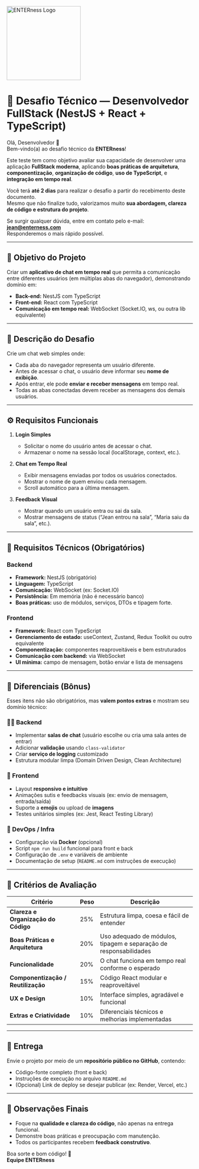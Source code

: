<img src="https://enterness.easychannel.online/assets/images/logo.png" alt="ENTERness Logo" width="200"/>

# 🧩 Desafio Técnico — Desenvolvedor FullStack (NestJS + React + TypeScript)

Olá, Desenvolvedor 👋  
Bem-vindo(a) ao desafio técnico da **ENTERness**!

Este teste tem como objetivo avaliar sua capacidade de desenvolver uma aplicação **FullStack moderna**, aplicando **boas práticas de arquitetura**, **componentização**, **organização de código**, **uso de TypeScript**, e **integração em tempo real**.

Você terá **até 2 dias** para realizar o desafio a partir do recebimento deste documento.  
Mesmo que não finalize tudo, valorizamos muito **sua abordagem, clareza de código e estrutura do projeto**.

Se surgir qualquer dúvida, entre em contato pelo e-mail: **jean@enterness.com**  
Responderemos o mais rápido possível.

---

## 🎯 Objetivo do Projeto

Criar um **aplicativo de chat em tempo real** que permita a comunicação entre diferentes usuários (em múltiplas abas do navegador), demonstrando domínio em:

- **Back-end:** NestJS com TypeScript  
- **Front-end:** React com TypeScript  
- **Comunicação em tempo real:** WebSocket (Socket.IO, ws, ou outra lib equivalente)

---

## 🧠 Descrição do Desafio

Crie um chat web simples onde:

- Cada aba do navegador representa um usuário diferente.  
- Antes de acessar o chat, o usuário deve informar seu **nome de exibição**.  
- Após entrar, ele pode **enviar e receber mensagens** em tempo real.  
- Todas as abas conectadas devem receber as mensagens dos demais usuários.

---

## ⚙️ Requisitos Funcionais

1. **Login Simples**  
   - Solicitar o nome do usuário antes de acessar o chat.  
   - Armazenar o nome na sessão local (localStorage, context, etc.).  

2. **Chat em Tempo Real**  
   - Exibir mensagens enviadas por todos os usuários conectados.  
   - Mostrar o nome de quem enviou cada mensagem.  
   - Scroll automático para a última mensagem.

3. **Feedback Visual**  
   - Mostrar quando um usuário entra ou sai da sala.  
   - Mostrar mensagens de status (“Jean entrou na sala”, “Maria saiu da sala”, etc.).

---

## 🧩 Requisitos Técnicos (Obrigatórios)

### Backend
- **Framework:** NestJS (obrigatório)
- **Linguagem:** TypeScript
- **Comunicação:** WebSocket (ex: Socket.IO)
- **Persistência:** Em memória (não é necessário banco)
- **Boas práticas:** uso de módulos, serviços, DTOs e tipagem forte.

### Frontend
- **Framework:** React com TypeScript
- **Gerenciamento de estado:** useContext, Zustand, Redux Toolkit ou outro equivalente
- **Componentização:** componentes reaproveitáveis e bem estruturados
- **Comunicação com backend:** via WebSocket
- **UI mínima:** campo de mensagem, botão enviar e lista de mensagens

---

## 💎 Diferenciais (Bônus)

Esses itens não são obrigatórios, mas **valem pontos extras** e mostram seu domínio técnico:

### 👨‍💻 Backend
- Implementar **salas de chat** (usuário escolhe ou cria uma sala antes de entrar)
- Adicionar **validação** usando `class-validator`
- Criar **serviço de logging** customizado
- Estrutura modular limpa (Domain Driven Design, Clean Architecture)

### 💅 Frontend
- Layout **responsivo e intuitivo**
- Animações sutis e feedbacks visuais (ex: envio de mensagem, entrada/saída)
- Suporte a **emojis** ou upload de **imagens**
- Testes unitários simples (ex: Jest, React Testing Library)

### 🚀 DevOps / Infra
- Configuração via **Docker** (opcional)
- Script `npm run build` funcional para front e back
- Configuração de `.env` e variáveis de ambiente
- Documentação de setup (`README.md` com instruções de execução)

---

## 🧭 Critérios de Avaliação

| Critério | Peso | Descrição |
|-----------|------|-----------|
| **Clareza e Organização do Código** | 25% | Estrutura limpa, coesa e fácil de entender |
| **Boas Práticas e Arquitetura** | 20% | Uso adequado de módulos, tipagem e separação de responsabilidades |
| **Funcionalidade** | 20% | O chat funciona em tempo real conforme o esperado |
| **Componentização / Reutilização** | 15% | Código React modular e reaproveitável |
| **UX e Design** | 10% | Interface simples, agradável e funcional |
| **Extras e Criatividade** | 10% | Diferenciais técnicos e melhorias implementadas |

---

## 🧾 Entrega

Envie o projeto por meio de um **repositório público no GitHub**, contendo:

- Código-fonte completo (front e back)  
- Instruções de execução no arquivo `README.md`  
- (Opcional) Link de deploy se desejar publicar (ex: Render, Vercel, etc.)

---

## 💬 Observações Finais

- Foque na **qualidade e clareza do código**, não apenas na entrega funcional.  
- Demonstre boas práticas e preocupação com manutenção.  
- Todos os participantes recebem **feedback construtivo**.  

Boa sorte e bom código! 🚀  
**Equipe ENTERness**

